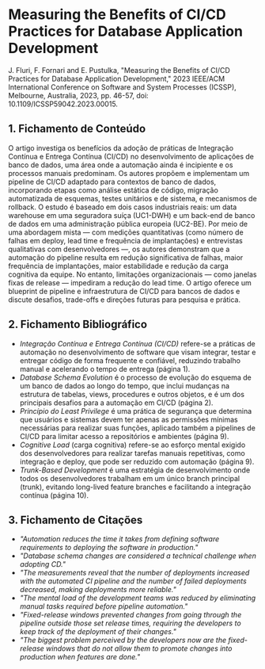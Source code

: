 # Measuring the Benefits of CI/CD Practices for Database Application Development 

J. Fluri, F. Fornari and E. Pustulka, "Measuring the Benefits of CI/CD Practices for Database Application Development," 2023 IEEE/ACM International Conference on Software and System Processes (ICSSP), Melbourne, Australia, 2023, pp. 46-57, doi: 10.1109/ICSSP59042.2023.00015.

## 1. Fichamento de Conteúdo

O artigo investiga os benefícios da adoção de práticas de Integração Contínua e Entrega Contínua (CI/CD) no desenvolvimento de aplicações de banco de dados, uma área onde a automação ainda é incipiente e os processos manuais predominam. Os autores propõem e implementam um pipeline de CI/CD adaptado para contextos de banco de dados, incorporando etapas como análise estática de código, migração automatizada de esquemas, testes unitários e de sistema, e mecanismos de rollback. O estudo é baseado em dois casos industriais reais: um data warehouse em uma seguradora suíça (UC1-DWH) e um back-end de banco de dados em uma administração pública europeia (UC2-BE). Por meio de uma abordagem mista — com medições quantitativas (como número de falhas em deploy, lead time e frequência de implantações) e entrevistas qualitativas com desenvolvedores —, os autores demonstram que a automação do pipeline resulta em redução significativa de falhas, maior frequência de implantações, maior estabilidade e redução da carga cognitiva da equipe. No entanto, limitações organizacionais — como janelas fixas de release — impediram a redução do lead time. O artigo oferece um blueprint de pipeline e infraestrutura de CI/CD para bancos de dados e discute desafios, trade-offs e direções futuras para pesquisa e prática.

## 2. Fichamento Bibliográfico 

* _Integração Contínua e Entrega Contínua (CI/CD)_ refere-se a práticas de automação no desenvolvimento de software que visam integrar, testar e entregar código de forma frequente e confiável, reduzindo trabalho manual e acelerando o tempo de entrega (página 1).
* _Database Schema Evolution_ é o processo de evolução do esquema de um banco de dados ao longo do tempo, que inclui mudanças na estrutura de tabelas, views, procedures e outros objetos, e é um dos principais desafios para a automação em CI/CD (página 2).
* _Princípio do Least Privilege_ é uma prática de segurança que determina que usuários e sistemas devem ter apenas as permissões mínimas necessárias para realizar suas funções, aplicado também a pipelines de CI/CD para limitar acesso a repositórios e ambientes (página 9).
* _Cognitive Load_ (carga cognitiva) refere-se ao esforço mental exigido dos desenvolvedores para realizar tarefas manuais repetitivas, como integração e deploy, que pode ser reduzido com automação (página 9).
* _Trunk-Based Development_ é uma estratégia de desenvolvimento onde todos os desenvolvedores trabalham em um único branch principal (trunk), evitando long-lived feature branches e facilitando a integração contínua (página 10).

## 3. Fichamento de Citações 

* _"Automation reduces the time it takes from defining software requirements to deploying the software in production."_
* _"Database schema changes are considered a technical challenge when adopting CD."_
* _"The measurements reveal that the number of deployments increased with the automated CI pipeline and the number of failed deployments decreased, making deployments more reliable."_
* _"The mental load of the development teams was reduced by eliminating manual tasks required before pipeline automation."_
* _"Fixed-release windows prevented changes from going through the pipeline outside those set release times, requiring the developers to keep track of the deployment of their changes."_
* _"The biggest problem perceived by the developers now are the fixed-release windows that do not allow them to promote changes into production when features are done."_